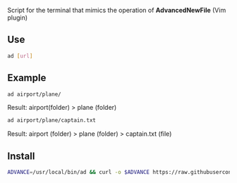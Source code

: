 Script for the terminal that mimics the operation of **AdvancedNewFile** (Vim plugin)

## Use

```bash
ad [url]
```

## Example

```bash
ad airport/plane/
```

Result: airport(folder) > plane (folder)

```bash
ad airport/plane/captain.txt
```

Result: airport (folder) > plane (folder) > captain.txt (file)


## Install

```bash
ADVANCE=/usr/local/bin/ad && curl -o $ADVANCE https://raw.githubusercontent.com/tanrax/terminal-AdvancedNewFile/master/bin/advance && chmod +x $ADVANCE && unset ADVANCE
```
